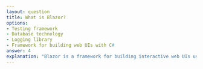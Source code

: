 ```yaml
---
layout: question
title: What is Blazor?
options:
- Testing framework
- Database technology
- Logging library
- Framework for building web UIs with C#
answer: 4
explanation: "Blazor is a framework for building interactive web UIs using C# instead of JavaScript, running on WebAssembly or server-side."
---
```


